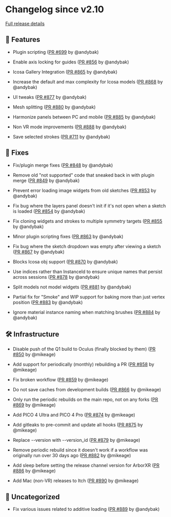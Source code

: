 # Changelog since v2.10

[Full release details](https://github.com/icosa-foundation/open-brush/compare/v2.10...ebf6ff1faaa99b71f720c70fd482f99ccd4adb70)

## 🚀 Features

- Plugin scripting ([PR #699](https://github.com/icosa-foundation/open-brush/pull/699) by @andybak)

- Enable axis locking for guides ([PR #856](https://github.com/icosa-foundation/open-brush/pull/856) by @andybak)

- Icosa Gallery Integration ([PR #865](https://github.com/icosa-foundation/open-brush/pull/865) by @andybak)

- Increase the default and max complexity for Icosa models ([PR #868](https://github.com/icosa-foundation/open-brush/pull/868) by @andybak)

- UI tweaks ([PR #877](https://github.com/icosa-foundation/open-brush/pull/877) by @andybak)

- Mesh splitting ([PR #880](https://github.com/icosa-foundation/open-brush/pull/880) by @andybak)

- Harmonize panels between PC and mobile ([PR #885](https://github.com/icosa-foundation/open-brush/pull/885) by @andybak)

- Non VR mode improvements ([PR #888](https://github.com/icosa-foundation/open-brush/pull/888) by @andybak)

- Save selected strokes ([PR #711](https://github.com/icosa-foundation/open-brush/pull/711) by @andybak)


## 🐛 Fixes

- Fix/plugin merge fixes ([PR #848](https://github.com/icosa-foundation/open-brush/pull/848) by @andybak)

- Remove old "not supported" code that sneaked back in with plugin merge ([PR #849](https://github.com/icosa-foundation/open-brush/pull/849) by @andybak)

- Prevent error loading image widgets from old sketches ([PR #853](https://github.com/icosa-foundation/open-brush/pull/853) by @andybak)

- Fix bug where the layers panel doesn't init if it's not open when a sketch is loaded ([PR #854](https://github.com/icosa-foundation/open-brush/pull/854) by @andybak)

- Fix cloning widgets and strokes to multiple symmetry targets ([PR #855](https://github.com/icosa-foundation/open-brush/pull/855) by @andybak)

- Minor plugin scripting fixes ([PR #863](https://github.com/icosa-foundation/open-brush/pull/863) by @andybak)

- Fix bug where the sketch dropdown was empty after viewing a sketch ([PR #867](https://github.com/icosa-foundation/open-brush/pull/867) by @andybak)

- Blocks Icosa obj support ([PR #870](https://github.com/icosa-foundation/open-brush/pull/870) by @andybak)

- Use indices rather than InstanceId to ensure unique names that persist across sessions ([PR #878](https://github.com/icosa-foundation/open-brush/pull/878) by @andybak)

- Split models not model widgets ([PR #881](https://github.com/icosa-foundation/open-brush/pull/881) by @andybak)

- Partial fix for "Smoke" and WIP support for baking more than just vertex position ([PR #883](https://github.com/icosa-foundation/open-brush/pull/883) by @andybak)

- Ignore material instance naming when matching brushes ([PR #884](https://github.com/icosa-foundation/open-brush/pull/884) by @andybak)


## 🛠️ Infrastructure

- Disable push of the Q1 build to Oculus (finally blocked by them) ([PR #850](https://github.com/icosa-foundation/open-brush/pull/850) by @mikeage)

- Add support for periodically (monthly) rebuilding a PR ([PR #858](https://github.com/icosa-foundation/open-brush/pull/858) by @mikeage)

- Fix broken workflow ([PR #859](https://github.com/icosa-foundation/open-brush/pull/859) by @mikeage)

- Do not save caches from development builds ([PR #866](https://github.com/icosa-foundation/open-brush/pull/866) by @mikeage)

- Only run the periodic rebuilds on the main repo, not on any forks ([PR #869](https://github.com/icosa-foundation/open-brush/pull/869) by @mikeage)

- Add PICO 4 Ultra and PICO 4 Pro ([PR #874](https://github.com/icosa-foundation/open-brush/pull/874) by @mikeage)

- Add gitleaks to pre-commit and update all hooks ([PR #875](https://github.com/icosa-foundation/open-brush/pull/875) by @mikeage)

- Replace --version with --version_id ([PR #879](https://github.com/icosa-foundation/open-brush/pull/879) by @mikeage)

- Remove periodic rebuild since it doesn't work if a workflow was originally run over 30 days ago ([PR #882](https://github.com/icosa-foundation/open-brush/pull/882) by @mikeage)

- Add sleep before setting the release channel version for ArborXR ([PR #886](https://github.com/icosa-foundation/open-brush/pull/886) by @mikeage)

- Add Mac (non-VR) releases to Itch ([PR #890](https://github.com/icosa-foundation/open-brush/pull/890) by @mikeage)


## 💬 Uncategorized

- Fix various issues related to additive loading ([PR #889](https://github.com/icosa-foundation/open-brush/pull/889) by @andybak)





